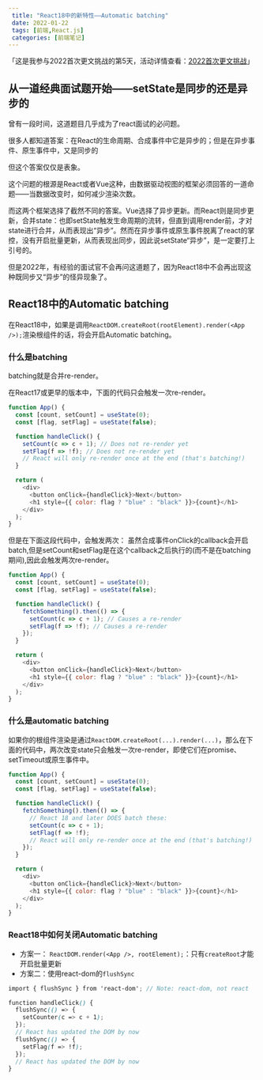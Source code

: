 ```yaml
---
 title: "React18中的新特性——Automatic batching"
 date: 2022-01-22
 tags: [前端,React.js]
 categories: [前端笔记]
---
```


「这是我参与2022首次更文挑战的第5天，活动详情查看：[2022首次更文挑战](https://juejin.cn/post/7052884569032392740 "https://juejin.cn/post/7052884569032392740")」

从一道经典面试题开始——setState是同步的还是异步的
-----------------------------

曾有一段时间，这道题目几乎成为了react面试的必问题。

很多人都知道答案：在React的生命周期、合成事件中它是异步的；但是在异步事件、原生事件中，又是同步的

但这个答案仅仅是表象。

这个问题的根源是React或者Vue这种，由数据驱动视图的框架必须回答的一道命题——当数据改变时，如何减少渲染次数。

而这两个框架选择了截然不同的答案。Vue选择了异步更新。而React则是同步更新，合并state：也即setState触发生命周期的流转，但直到调用render前，才对state进行合并，从而表现出“异步”。然而在异步事件或原生事件脱离了react的掌控，没有开启批量更新，从而表现出同步，因此说setState“异步”，是一定要打上引号的。

但是2022年，有经验的面试官不会再问这道题了，因为React18中不会再出现这种既同步又“异步”的怪异现象了。

React18中的Automatic batching
---------------------------

在React18中，如果是调用`ReactDOM.createRoot(rootElement).render(<App />);`渲染根组件的话，将会开启Automatic batching。

### 什么是batching

batching就是合并re-render。

在React17或更早的版本中，下面的代码只会触发一次re-render。

```javascript
function App() {
  const [count, setCount] = useState(0);
  const [flag, setFlag] = useState(false);

  function handleClick() {
    setCount(c => c + 1); // Does not re-render yet
    setFlag(f => !f); // Does not re-render yet
    // React will only re-render once at the end (that's batching!)
  }

  return (
    <div>
      <button onClick={handleClick}>Next</button>
      <h1 style={{ color: flag ? "blue" : "black" }}>{count}</h1>
    </div>
  );
}
```

但是在下面这段代码中，会触发两次： 虽然合成事件onClick的callback会开启batch,但是setCount和setFlag是在这个callback之后执行的(而不是在batching期间),因此会触发两次re-render。

```javascript
function App() {
  const [count, setCount] = useState(0);
  const [flag, setFlag] = useState(false);

  function handleClick() {
    fetchSomething().then(() => {
      setCount(c => c + 1); // Causes a re-render
      setFlag(f => !f); // Causes a re-render
    });
  }

  return (
    <div>
      <button onClick={handleClick}>Next</button>
      <h1 style={{ color: flag ? "blue" : "black" }}>{count}</h1>
    </div>
  );
}
```

### 什么是automatic batching

如果你的根组件渲染是通过`ReactDOM.createRoot(...).render(...)`，那么在下面的代码中，两次改变state只会触发一次re-render，即使它们在promise、setTimeout或原生事件中。

```javascript
function App() {
  const [count, setCount] = useState(0);
  const [flag, setFlag] = useState(false);

  function handleClick() {
    fetchSomething().then(() => {
      // React 18 and later DOES batch these:
      setCount(c => c + 1);
      setFlag(f => !f);
      // React will only re-render once at the end (that's batching!)
    });
  }

  return (
    <div>
      <button onClick={handleClick}>Next</button>
      <h1 style={{ color: flag ? "blue" : "black" }}>{count}</h1>
    </div>
  );
}
```

### React18中如何关闭Automatic batching

*   方案一： `ReactDOM.render(<App />, rootElement);`：只有`createRoot`才能开启批量更新
*   方案二：使用react-dom的`flushSync`

```scss
import { flushSync } from 'react-dom'; // Note: react-dom, not react

function handleClick() {
  flushSync(() => {
    setCounter(c => c + 1);
  });
  // React has updated the DOM by now
  flushSync(() => {
    setFlag(f => !f);
  });
  // React has updated the DOM by now
}
```